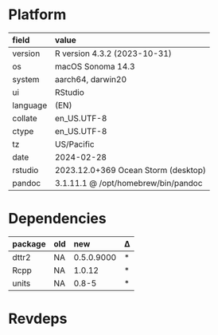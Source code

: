 # Platform

|field    |value                               |
|:--------|:-----------------------------------|
|version  |R version 4.3.2 (2023-10-31)        |
|os       |macOS Sonoma 14.3                   |
|system   |aarch64, darwin20                   |
|ui       |RStudio                             |
|language |(EN)                                |
|collate  |en_US.UTF-8                         |
|ctype    |en_US.UTF-8                         |
|tz       |US/Pacific                          |
|date     |2024-02-28                          |
|rstudio  |2023.12.0+369 Ocean Storm (desktop) |
|pandoc   |3.1.11.1 @ /opt/homebrew/bin/pandoc |

# Dependencies

|package |old |new        |Δ  |
|:-------|:---|:----------|:--|
|dttr2   |NA  |0.5.0.9000 |*  |
|Rcpp    |NA  |1.0.12     |*  |
|units   |NA  |0.8-5      |*  |

# Revdeps


